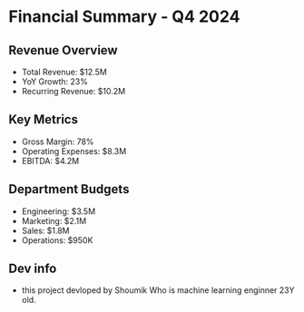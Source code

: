 # Financial Summary - Q4 2024

## Revenue Overview
- Total Revenue: $12.5M
- YoY Growth: 23%
- Recurring Revenue: $10.2M

## Key Metrics
- Gross Margin: 78%
- Operating Expenses: $8.3M
- EBITDA: $4.2M

## Department Budgets
- Engineering: $3.5M
- Marketing: $2.1M
- Sales: $1.8M
- Operations: $950K

## Dev info
- this project devloped by Shoumik Who is machine learning enginner 23Y old.